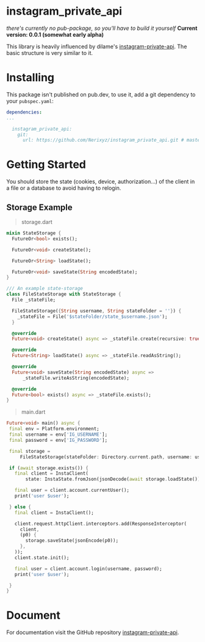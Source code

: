# instagram_private_api

*there's currently no pub-package, so you'll have to build it yourself*
**Current version: 0.0.1 (somewhat early alpha)**

This library is heavily influenced by dilame's [instagram-private-api](https://github.com/dilame/instagram-private-api).
The basic structure is very similar to it.

# Installing
This package isn't published on pub.dev, to use it, add a git dependency to your `pubspec.yaml`:
```yaml
dependencies:
...

  instagram_private_api: 
    git:
      url: https://github.com/Nerixyz/instagram_private_api.git # master branch
```

# Getting Started

You should store the state (cookies, device, authorization...) of the client in a file or a database to avoid having to relogin.

## Storage Example
> storage.dart
```dart
mixin StateStorage {
  FutureOr<bool> exists();

  FutureOr<void> createState();

  FutureOr<String> loadState();

  FutureOr<void> saveState(String encodedState);
}

/// An example state-storage
class FileStateStorage with StateStorage {
  File _stateFile;

  FileStateStorage({String username, String stateFolder = ''}) {
    _stateFile = File('$stateFolder/state_$username.json');
  }

  @override
  Future<void> createState() async => _stateFile.create(recursive: true);

  @override
  Future<String> loadState() async => _stateFile.readAsString();

  @override
  Future<void> saveState(String encodedState) async =>
      _stateFile.writeAsString(encodedState);

  @override
  Future<bool> exists() async => _stateFile.exists();
}
```

> main.dart
 ```dart
 Future<void> main() async {
  final env = Platform.environment;
  final username = env['IG_USERNAME'];
  final password = env['IG_PASSWORD'];

  final storage = 
      FileStateStorage(stateFolder: Directory.current.path, username: username);

  if (await storage.exists()) {
    final client = InstaClient(
        state: InstaState.fromJson(jsonDecode(await storage.loadState())));

    final user = client.account.currentUser();
    print('user $user');

  } else {
    final client = InstaClient();

    client.request.httpClient.interceptors.add(ResponseInterceptor(
      client,
      (p0) {
        storage.saveState(jsonEncode(p0));
      },
    ));
    client.state.init();

    final user = client.account.login(username, password);
    print('user $user');

  }
}
```


# Document
For documentation visit the GitHub repository [instagram-private-api](https://github.com/Nerixyz/instagram_private_api).
